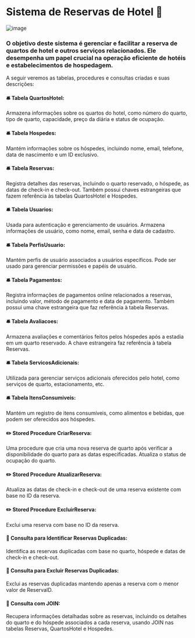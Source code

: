 # Sistema de Reservas de Hotel 🏨

![image](https://github.com/JoyceBrzozowy/Sistema-de-Reservas-de-Hotel/assets/96213619/31e84289-8cd5-499e-86c6-7f394a24fcc9)

### O objetivo deste sistema é gerenciar e facilitar a reserva de quartos de hotel e outros serviços relacionados. Ele desempenha um papel crucial na operação eficiente de hotéis e estabelecimentos de hospedagem.


A seguir veremos as tabelas, procedures e consultas criadas e suas descrições: 

#### 🛎️ Tabela QuartosHotel: 
Armazena informações sobre os quartos do hotel, como número do quarto, tipo de quarto, capacidade, preço da diária e status de ocupação.

#### 🛎️ Tabela Hospedes: 
Mantém informações sobre os hóspedes, incluindo nome, email, telefone, data de nascimento e um ID exclusivo.

#### 🛎️ Tabela Reservas: 
Registra detalhes das reservas, incluindo o quarto reservado, o hóspede, as datas de check-in e check-out. Também possui chaves estrangeiras que fazem referência às tabelas QuartosHotel e Hospedes.

#### 🛎️ Tabela Usuarios: 
Usada para autenticação e gerenciamento de usuários. Armazena informações de usuário, como nome, email, senha e data de cadastro.

#### 🛎️ Tabela PerfisUsuario: 
Mantém perfis de usuário associados a usuários específicos. Pode ser usado para gerenciar permissões e papéis de usuário.

#### 🛎️ Tabela Pagamentos: 
Registra informações de pagamentos online relacionados a reservas, incluindo valor, método de pagamento e data de pagamento. Também possui uma chave estrangeira que faz referência à tabela Reservas.

#### 🛎️ Tabela Avaliacoes: 
Armazena avaliações e comentários feitos pelos hóspedes após a estadia em um quarto reservado. A chave estrangeira faz referência à tabela Reservas.

#### 🛎️ Tabela ServicosAdicionais: 
Utilizada para gerenciar serviços adicionais oferecidos pelo hotel, como serviços de quarto, estacionamento, etc.

#### 🛎️ Tabela ItensConsumiveis: 
Mantém um registro de itens consumíveis, como alimentos e bebidas, que podem ser oferecidos aos hóspedes.

#### ✏️ Stored Procedure CriarReserva: 
Uma procedure que cria uma nova reserva de quarto após verificar a disponibilidade do quarto para as datas especificadas. Atualiza o status de ocupação do quarto.

#### ✏️ Stored Procedure AtualizarReserva: 
Atualiza as datas de check-in e check-out de uma reserva existente com base no ID da reserva.

#### ✏️ Stored Procedure ExcluirReserva:
Exclui uma reserva com base no ID da reserva.

#### 📍 Consulta para Identificar Reservas Duplicadas:
Identifica as reservas duplicadas com base no quarto, hóspede e datas de check-in e check-out.

#### 📍 Consulta para Excluir Reservas Duplicadas: 
Exclui as reservas duplicadas mantendo apenas a reserva com o menor valor de ReservaID.

#### 📍 Consulta com JOIN: 
Recupera informações detalhadas sobre as reservas, incluindo os detalhes do quarto e do hóspede associados a cada reserva, usando JOIN nas tabelas Reservas, QuartosHotel e Hospedes.
